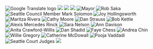  ![Google Translate logo]()  ![](https://www.google.com/images/cleardot.gif)  ![](https://www.google.com/images/cleardot.gif)  ![](https://www.google.com/images/cleardot.gif)  ![Mayor](https://www.seattle.gov/elected-officials/images//images/MayorHarrell/Home/bruce_harrell_headshot.jpg)  ![Rob Saka](https://www.seattle.gov/elected-officials/images//images/Council/Citywide%20Circle%20Headshots/council_saka_circle.jpg)  ![Seattle Council Member Mark Solomon](https://www.seattle.gov/elected-officials/images//images/Council/Citywide%20Circle%20Headshots/council_Solomon_circle2.png)  ![Joy Hollingsworth](https://www.seattle.gov/elected-officials/images//images/Council/Citywide%20Circle%20Headshots/council_hollingsworth_circle.jpg)  ![Maritza Rivera](https://www.seattle.gov/elected-officials/images//images/Council/Citywide%20Circle%20Headshots/council_rivera_circle.jpg)  ![Cathy Moore](https://www.seattle.gov/elected-officials/images//images/Council/Citywide%20Circle%20Headshots/council_moore_circle.jpg)  ![Dan Strauss](https://www.seattle.gov/elected-officials/images//images/Council/Citywide%20Circle%20Headshots/council_struass_circle.jpg)  ![Bob Kettle](https://www.seattle.gov/elected-officials/images//images/Council/Citywide%20Circle%20Headshots/council_kettle_circle.jpg)  ![Alexis Mercedes Rinck](https://www.seattle.gov/elected-officials/images//images/Council/Citywide%20Circle%20Headshots/council_rinck_154x154.png)  ![Sara Nelson](https://www.seattle.gov/elected-officials/images//images/Council/Citywide%20Circle%20Headshots/cp_nelson_154.jpg)  ![Ann Davison](https://www.seattle.gov/elected-officials/images//images/Departments/CityAttorney/SeattleHome/AnnDavidson_CircleImage.jpg)  ![Anita Crawford-Willis](https://www.seattle.gov/elected-officials/images//images/Departments/Court/Homepage/JudgeAnitaCrawford-Willis_circle.jpg)  ![Dan Shadid](https://www.seattle.gov/elected-officials/images//images/Departments/Court/Homepage/JudgeDamonShadid_circle.jpg)  ![Faye Chess](https://www.seattle.gov/elected-officials/images//images/Departments/Court/Homepage/JudgeFayeRChess_circle.jpg)  ![Andrea Chin](https://www.seattle.gov/elected-officials/images//images/Departments/Court/Homepage/JudgeAndreaChin_circle.jpg)  ![Willie Gregory](https://www.seattle.gov/elected-officials/images//images/Departments/Court/Homepage/JudgeWillieGregory_circle.jpg)  ![Catherine McDowall](https://www.seattle.gov/elected-officials/images//images/Departments/Court/Homepage/JudgeCatherineMcDowall_circle.jpg)  ![Pooja Vaddadi](https://www.seattle.gov/elected-officials/images//images/Departments/Court/Homepage/JudgePoojaVaddadi_circle.jpg)  ![Seattle Court Judges](https://www.seattle.gov/elected-officials/images//images/Departments/Court/Homepage/2021JudgesGroup_300x300.png)  ![](https://fonts.gstatic.com/s/i/productlogos/translate/v14/24px.svg) 